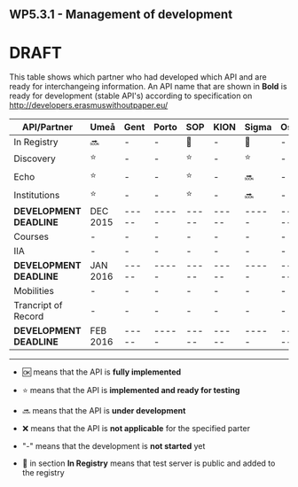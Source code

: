 ## WP5.3.1 - Management of development 

# DRAFT

This table shows which partner who had developed which API and are ready for interchangeing information. An API name that are shown in **Bold** is ready for development (stable API's) according to specification on http://developers.erasmuswithoutpaper.eu/


| API/Partner                | Umeå  | Gent  | Porto |  SOP  | KION  | Sigma | Oslo  | Warsaw | Others|
| -------------------------- | ----- | ----- | ----- | ----- | ----- | ----- | ----- | ------ | ----- |
| In Registry                |:soon: |   -   |   -   |:link: |   -   |:link: |   -   |:link:  |   -   |
| Discovery                  |:star: |   -   |   -   |:star: |   -   |:star: |   -   |:star:  |   -   |
| Echo                       |:star: |   -   |   -   |:star: |   -   |:soon: |   -   |:soon:  |   -   |
| Institutions               |:star: |   -   |   -   |:star: |   -   |:soon: |   -   |:soon:  |   -   |
| **DEVELOPMENT DEADLINE**|DEC 2015| ----- | ----- | ----- | ----- | ----- | ----- | ------ | ----- |
| Courses                    |   -   |   -   |   -   |   -   |   -   |   -   |   -   |   -    |   -   |
| IIA                        |   -   |   -   |   -   |   -   |   -   |   -   |   -   |   -    |   -   |
| **DEVELOPMENT DEADLINE**|JAN 2016 | ----- | ----- | ----- | ----- | ----- | ----- | ------ | ----- |
| Mobilities                 |   -   |   -   |   -   |   -   |   -   |   -   |   -   |   -    |   -   |
| Trancript of Record        |   -   |   -   |   -   |   -   |   -   |   -   |   -   |   -    |   -   |
| **DEVELOPMENT DEADLINE**|FEB 2016 | ----- | ----- | ----- | ----- | ----- | ----- | ------ | ----- |

---
* :ok: means that the API is **fully implemented**
* :star: means that the API is **implemented and ready for testing**
* :soon: means that the API is **under development**
* :x: means that the API is **not applicable** for the specified parter 
* "-" means that the development is **not started** yet

* :link: in section **In Registry** means that test server is public and added to the registry 
